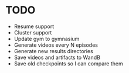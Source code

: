 # TODO
- Resume support
- Cluster support
- Update gym to gymnasium
- Generate videos every N episodes
- Generate new results directories
- Save videos and artifacts to WandB
- Save old checkpoints so I can compare them